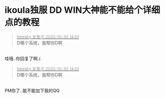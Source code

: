 # ikoula独服 DD WIN大神能不能给个详细点的教程


<div class="quote"><blockquote><font size="2"><a href="https://www.hostloc.com/forum.php?mod=redirect&amp;goto=findpost&amp;pid=9374980&amp;ptid=760212" target="_blank"><font color="#999999">treesky 发表于 2020-10-30 14:01</font></a></font><br />
D哪个系统，我帮你D啊</blockquote></div><br />
哇哦..你回复了啊./.

<div class="quote"><blockquote><font size="2"><a href="https://www.hostloc.com/forum.php?mod=redirect&amp;goto=findpost&amp;pid=9374980&amp;ptid=760212" target="_blank"><font color="#999999">treesky 发表于 2020-10-30 14:01</font></a></font><br />
D哪个系统，我帮你D啊</blockquote></div><br />
PM你了..能不能加下我的QQ

